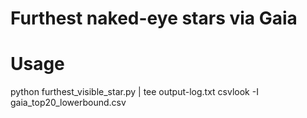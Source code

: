 # Furthest naked-eye stars via Gaia

# Usage
python furthest_visible_star.py  | tee output-log.txt
csvlook -I gaia_top20_lowerbound.csv
